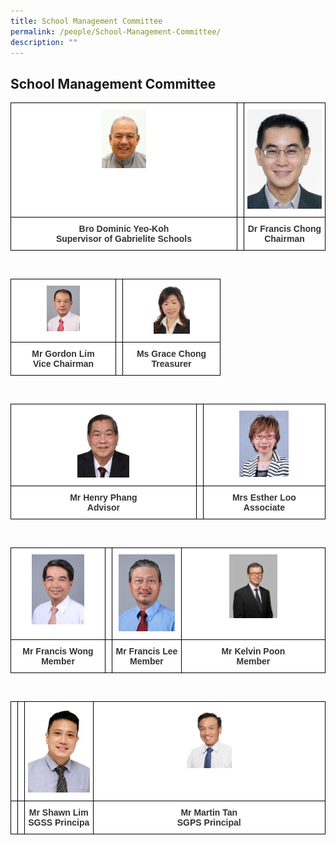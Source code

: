 ```yaml
---
title: School Management Committee
permalink: /people/School-Management-Committee/
description: ""
---
```

## School Management Committee 



<style type="text/css">
.tg  {border-collapse:collapse;border-spacing:0;}
.tg td{border-color:black;border-style:solid;border-width:1px;font-family:Arial, sans-serif;font-size:14px;
  overflow:hidden;padding:10px 5px;word-break:normal;}
.tg th{border-color:black;border-style:solid;border-width:1px;font-family:Arial, sans-serif;font-size:14px;
  font-weight:normal;overflow:hidden;padding:10px 5px;word-break:normal;}
.tg .tg-tlx9{background-color:#FFF;color:#333;text-align:center;vertical-align:top}
.tg .tg-apyk{background-color:#FFF;color:#333;font-weight:bold;text-align:center;vertical-align:top}
</style>
<table class="tg">
<thead>
<tr>
    <th class="tg-tlx9"><img style="width:20%" src="/images/Bro%20DOMINIC%20Yeo%20Koh.jpeg"></th>
    <th class="tg-tlx9"></th>
    <th class="tg-tlx9"><img style="width:9=77%" src="/images/Dr%20Francis%20Chong.jpeg"></th>
  </tr>
</thead>
<tbody>
  <tr>
				<td class="tg-apyk"><span style="font-weight:bold;background-color:transparent">Bro Dominic Yeo-Koh</span><br>Supervisor of Gabrielite Schools<br></td>
    <td class="tg-apyk"><br></td>
    <td class="tg-apyk">Dr Francis Chong<br>Chairman</td>
  </tr>
</tbody>
</table>

<br>


<style type="text/css">
.tg  {border-collapse:collapse;border-spacing:0;}
.tg td{border-color:black;border-style:solid;border-width:1px;font-family:Arial, sans-serif;font-size:14px;
  overflow:hidden;padding:10px 5px;word-break:normal;}
.tg th{border-color:black;border-style:solid;border-width:1px;font-family:Arial, sans-serif;font-size:14px;
  font-weight:normal;overflow:hidden;padding:10px 5px;word-break:normal;}
.tg .tg-tlx9{background-color:#FFF;color:#333;text-align:center;vertical-align:top}
.tg .tg-apyk{background-color:#FFF;color:#333;font-weight:bold;text-align:center;vertical-align:top}
</style>
<table class="tg">
<thead>
<tr>
    <th class="tg-tlx9"><img style="width:34%" src="/images/Mr%20Gordon%20Lim.png"></th>
    <th class="tg-tlx9"></th>
    <th class="tg-tlx9"><img style="width:40%" src="/images/Ms%20Grace%20Chong%20Member.jpg"></th>
  </tr>
</thead>
<tbody>
  <tr>
				<td class="tg-apyk"><span style="font-weight:bold;background-color:transparent">Mr Gordon Lim</span><br>Vice Chairman<br></td>
    <td class="tg-apyk"><br></td>
    <td class="tg-apyk">Ms Grace Chong<br>Treasurer</td>
  </tr>
</tbody>
</table>

<br>

<style type="text/css">
.tg  {border-collapse:collapse;border-spacing:0;}
.tg td{border-color:black;border-style:solid;border-width:1px;font-family:Arial, sans-serif;font-size:14px;
  overflow:hidden;padding:10px 5px;word-break:normal;}
.tg th{border-color:black;border-style:solid;border-width:1px;font-family:Arial, sans-serif;font-size:14px;
  font-weight:normal;overflow:hidden;padding:10px 5px;word-break:normal;}
.tg .tg-tlx9{background-color:#FFF;color:#333;text-align:center;vertical-align:top}
.tg .tg-apyk{background-color:#FFF;color:#333;font-weight:bold;text-align:center;vertical-align:top}
</style>
<table class="tg">
<thead>
<tr>
    <th class="tg-tlx9"><img style="width:29%" src="/images/Henry%20Phang.jpeg"></th>
    <th class="tg-tlx9"></th>
    <th class="tg-tlx9"><img style="width:43%" src="/images/Mrs%20Esther%20Loo.jpeg"></th>
  </tr>
</thead>
<tbody>
  <tr>
				<td class="tg-apyk"><span style="font-weight:bold;background-color:transparent">Mr Henry Phang</span><br>Advisor<br></td>
    <td class="tg-apyk"><br></td>
    <td class="tg-apyk">Mrs Esther Loo<br>Associate</td>
  </tr>
</tbody>
</table>

<br>

<style type="text/css">
.tg  {border-collapse:collapse;border-spacing:0;}
.tg td{border-color:black;border-style:solid;border-width:1px;font-family:Arial, sans-serif;font-size:14px;
  overflow:hidden;padding:10px 5px;word-break:normal;}
.tg th{border-color:black;border-style:solid;border-width:1px;font-family:Arial, sans-serif;font-size:14px;
  font-weight:normal;overflow:hidden;padding:10px 5px;word-break:normal;}
.tg .tg-tlx9{background-color:#FFF;color:#333;text-align:center;vertical-align:top}
.tg .tg-apyk{background-color:#FFF;color:#333;font-weight:bold;text-align:center;vertical-align:top}
</style>
<table class="tg">
<thead>
<tr>
    <th class="tg-tlx9"><img style="width:60%" src="/images/Mr%20Francis%20Wong.jpeg"></th>
	<th class="tg-tlx9"></th>
    <th class="tg-tlx9"><img class="tg-tlx9"><img style="width:90%" src="/images/Mr%20Francis%20Lee.png">
    </th><th class="tg-tlx9"><img style="width:35%" src="/images/Mr%20Kelvin%20Poon.jpeg">
  </th></tr>
</thead>
<tbody>
  <tr>
				<td class="tg-apyk"><span style="font-weight:bold;background-color:transparent">Mr Francis Wong</span><br>Member<br></td>
    <td class="tg-apyk"><br></td>
    <td class="tg-apyk">Mr Francis Lee<br>Member</td>
		<td class="tg-apyk">Mr Kelvin Poon<br>Member</td>
  </tr>
</tbody>
</table>

<br>

<style type="text/css">
.tg  {border-collapse:collapse;border-spacing:0;}
.tg td{border-color:black;border-style:solid;border-width:1px;font-family:Arial, sans-serif;font-size:14px;
  overflow:hidden;padding:10px 5px;word-break:normal;}
.tg th{border-color:black;border-style:solid;border-width:1px;font-family:Arial, sans-serif;font-size:14px;
  font-weight:normal;overflow:hidden;padding:10px 5px;word-break:normal;}
.tg .tg-tlx9{background-color:#FFF;color:#333;text-align:center;vertical-align:top}
.tg .tg-apyk{background-color:#FFF;color:#333;font-weight:bold;text-align:center;vertical-align:top}
</style>
<table class="tg">
<thead>
<tr>
	  <th class="tg-tlx9"></th>
    <th class="tg-tlx9"></th>
    <th class="tg-tlx9"><img style="width:100%" src="/images/Mr%20Shawn%20Lim%20(Principal).jpeg">
    </th><th class="tg-tlx9"><img style="width:20%" src="/images/Mr%20Martin%20Tan%20Principal%20St%20Gabriel%20Primary.jpg"></th>
  </tr>
</thead>
<tbody>
  <tr>
				<td class="tg-apyk"><span style="font-weight:bold;background-color:transparent"><br></span></td>
    <td class="tg-apyk"><br><br></td>
		<td class="tg-apyk">Mr Shawn Lim<br>SGSS Principa<br></td>
    <td class="tg-apyk">Mr Martin Tan<br>SGPS Principal</td>
  </tr>
</tbody>
</table>